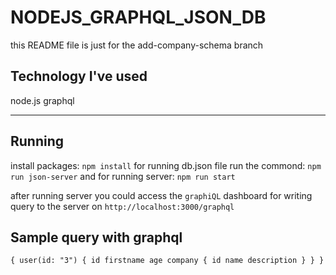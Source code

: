 # NODEJS_GRAPHQL_JSON_DB

this README file is just for the add-company-schema branch

## Technology I've used

node.js
graphql

---

## Running
install packages:
`npm install`
for running db.json file run the commond:
`npm run json-server`
and for running server:
`npm run start`

after running server you could access the `graphiQL` dashboard for writing query to the server on `http://localhost:3000/graphql`

## Sample query with graphql
`
{
  user(id: "3") {
    id
    firstname
    age
    company {
      id
      name
      description
    }
  }
}
`
